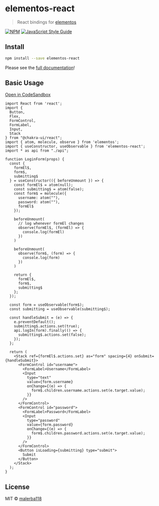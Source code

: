 # elementos-react

> React bindings for [elementos](https://github.com/malerba118/elementos)

[![NPM](https://img.shields.io/npm/v/elementos-react.svg)](https://www.npmjs.com/package/elementos-react) [![JavaScript Style Guide](https://img.shields.io/badge/code_style-standard-brightgreen.svg)](https://standardjs.com)

## Install

```bash
npm install --save elementos-react
```

Please see the [full documentation](https://malerba118.github.io/elementos-docs/docs/react/overview)!

## Basic Usage

[Open in CodeSandbox](https://codesandbox.io/s/elementos-login-form-p8lsj?file=/src/App.js)

```tsx
import React from 'react';
import { 
  Button, 
  Flex, 
  FormControl, 
  FormLabel, 
  Input,
  Stack
} from "@chakra-ui/react";
import { atom, molecule, observe } from 'elementos';
import { useConstructor, useObservable } from 'elementos-react';
import * as api from "./api";

function LoginForm(props) {
  const { 
    formEl$, 
    form$, 
    submitting$ 
  } = useConstructor(({ beforeUnmount }) => {
    const formEl$ = atom(null);
    const submitting$ = atom(false);
    const form$ = molecule({
      username: atom(""),
      password: atom(""),
      formEl$
    });

    beforeUnmount(
      // log whenever formEl changes
      observe(formEl$, (formEl) => {
        console.log(formEl)
      })
    )

    beforeUnmount(
      observe(form$, (form) => {
        console.log(form)
      })
    )
    
    return {
      formEl$,
      form$,
      submitting$
    };
  });

  const form = useObservable(form$);
  const submitting = useObservable(submitting$);

  const handleSubmit = (e) => {
    e.preventDefault();
    submitting$.actions.set(true);
    api.logIn(form).finally(() => {
      submitting$.actions.set(false);
    });
  };

  return (
    <Stack ref={formEl$.actions.set} as="form" spacing={4} onSubmit={handleSubmit}>
      <FormControl id="username">
        <FormLabel>Username</FormLabel>
        <Input
          type="text"
          value={form.username}
          onChange={(e) => {
            form$.children.username.actions.set(e.target.value);
          }}
        />
      </FormControl>
      <FormControl id="password">
        <FormLabel>Password</FormLabel>
        <Input
          type="password"
          value={form.password}
          onChange={(e) => {
            form$.children.password.actions.set(e.target.value);
          }}
        />
      </FormControl>
      <Button isLoading={submitting} type="submit">
        Submit
      </Button>
    </Stack>
  );
}
```

## License

MIT © [malerba118](https://github.com/malerba118)
